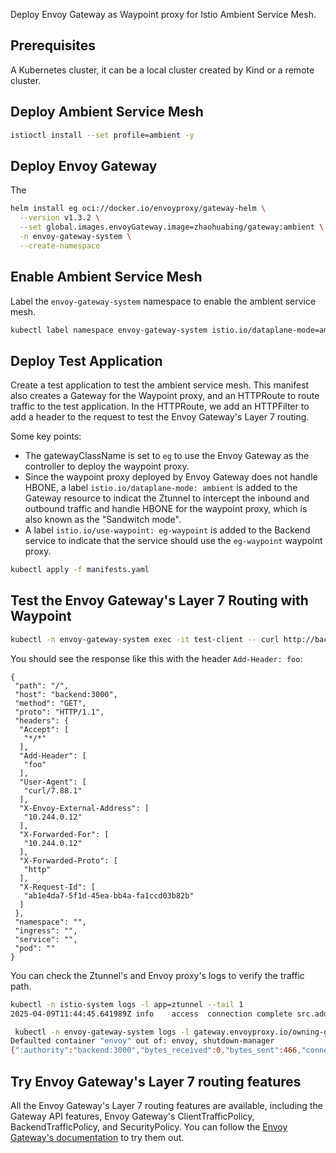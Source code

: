Deploy Envoy Gateway as Waypoint proxy for Istio Ambient Service Mesh.

## Prerequisites

A Kubernetes cluster, it can be a local cluster created by Kind or a remote cluster.

## Deploy Ambient Service Mesh

```bash
istioctl install --set profile=ambient -y
```

## Deploy Envoy Gateway

The

```bash
helm install eg oci://docker.io/envoyproxy/gateway-helm \
  --version v1.3.2 \
  --set global.images.envoyGateway.image=zhaohuabing/gateway:ambient \
  -n envoy-gateway-system \
  --create-namespace
```

## Enable Ambient Service Mesh

Label the `envoy-gateway-system` namespace to enable the ambient service mesh.

```bash
kubectl label namespace envoy-gateway-system istio.io/dataplane-mode=ambient
```

## Deploy Test Application

Create a test application to test the ambient service mesh. This manifest also creates a Gateway for the Waypoint proxy, and an HTTPRoute to route traffic to the test application. In the HTTPRoute, we add an HTTPFilter to add a header to the request to test the Envoy Gateway's Layer 7 routing.

Some key points:

- The gatewayClassName is set to `eg` to use the Envoy Gateway as the controller to deploy the waypoint proxy.
- Since the waypoint proxy deployed by Envoy Gateway does not handle HBONE, a label `istio.io/dataplane-mode: ambient` is added to the Gateway resource to indicat the Ztunnel to intercept the
inbound and outbound traffic and handle HBONE for the waypoint proxy, which is also known as the "Sandwitch mode".
- A label `istio.io/use-waypoint: eg-waypoint` is added to the Backend service to indicate that the service should use the `eg-waypoint` waypoint proxy.

```bash
kubectl apply -f manifests.yaml
```

## Test the Envoy Gateway's Layer 7 Routing with Waypoint

```bash
kubectl -n envoy-gateway-system exec -it test-client -- curl http://backend:3000
```

You should see the response like this with the header `Add-Header: foo`:

```
{
 "path": "/",
 "host": "backend:3000",
 "method": "GET",
 "proto": "HTTP/1.1",
 "headers": {
  "Accept": [
   "*/*"
  ],
  "Add-Header": [
   "foo"
  ],
  "User-Agent": [
   "curl/7.88.1"
  ],
  "X-Envoy-External-Address": [
   "10.244.0.12"
  ],
  "X-Forwarded-For": [
   "10.244.0.12"
  ],
  "X-Forwarded-Proto": [
   "http"
  ],
  "X-Request-Id": [
   "ab1e4da7-5f1d-45ea-bb4a-fa1ccd03b82b"
  ]
 },
 "namespace": "",
 "ingress": "",
 "service": "",
 "pod": ""
}
```

You can check the Ztunnel's and Envoy proxy's logs to verify the traffic path.

```bash
kubectl -n istio-system logs -l app=ztunnel --tail 1
2025-04-09T11:44:45.641989Z	info	access	connection complete	src.addr=10.244.0.12:51504 src.workload="test-client" src.namespace="envoy-gateway-system" src.identity="spiffe://cluster.local/ns/envoy-gateway-system/sa/default" dst.addr=10.244.0.14:15008 dst.hbone_addr=10.96.113.62:3000 dst.service="backend.envoy-gateway-system.svc.cluster.local" dst.workload="envoy-envoy-gateway-system-eg-waypoint-3d55183b-ccc6f8575-gs2hp" dst.namespace="envoy-gateway-system" dst.identity="spiffe://cluster.local/ns/envoy-gateway-system/sa/envoy-envoy-gateway-system-eg-waypoint-3d55183b" direction="outbound" bytes_sent=76 bytes_recv=608 duration="3ms"
```

```bash
 kubectl -n envoy-gateway-system logs -l gateway.envoyproxy.io/owning-gateway-name=eg-waypoint --tail 1
Defaulted container "envoy" out of: envoy, shutdown-manager
{":authority":"backend:3000","bytes_received":0,"bytes_sent":466,"connection_termination_details":null,"downstream_local_address":"10.244.0.14:3000","downstream_remote_address":"10.244.0.12:34805","duration":1,"method":"GET","protocol":"HTTP/1.1","requested_server_name":null,"response_code":200,"response_code_details":"via_upstream","response_flags":"-","route_name":"httproute/envoy-gateway-system/backend/rule/0/match/0/backend","start_time":"2025-04-09T11:44:45.639Z","upstream_cluster":"httproute/envoy-gateway-system/backend/rule/0","upstream_host":"10.244.0.13:3000","upstream_local_address":"10.244.0.14:58822","upstream_transport_failure_reason":null,"user-agent":"curl/7.88.1","x-envoy-origin-path":"/","x-envoy-upstream-service-time":null,"x-forwarded-for":"10.244.0.12","x-request-id":"ab1e4da7-5f1d-45ea-bb4a-fa1ccd03b82b"}
```

## Try Envoy Gateway's Layer 7 routing features
All the Envoy Gateway's Layer 7 routing features are available, including the Gateway API features, Envoy Gateway's ClientTrafficPolicy, BackendTrafficPolicy, and SecurityPolicy.
You can follow the [Envoy Gateway's documentation](https://gateway.envoyproxy.io/docs/) to try them out.
